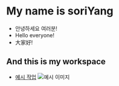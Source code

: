 # My name is soriYang
* 안녕하세요 여러분!
* Hello everyone!
* 大家好!

## And this is my workspace
 * [예시 작업](./this_1/)
![예시 이미지](./example_img.png)
